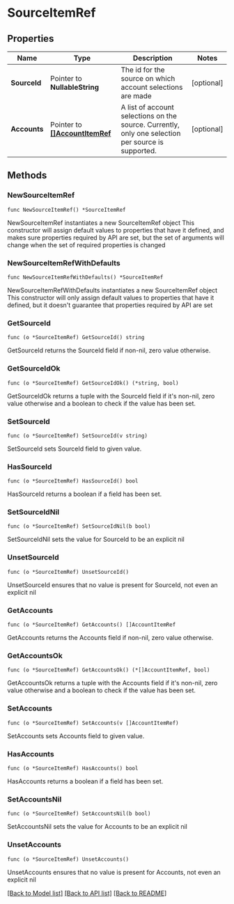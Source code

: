 # SourceItemRef

## Properties

Name | Type | Description | Notes
------------ | ------------- | ------------- | -------------
**SourceId** | Pointer to **NullableString** | The id for the source on which account selections are made | [optional] 
**Accounts** | Pointer to [**[]AccountItemRef**](AccountItemRef.md) | A list of account selections on the source. Currently, only one selection per source is supported. | [optional] 

## Methods

### NewSourceItemRef

`func NewSourceItemRef() *SourceItemRef`

NewSourceItemRef instantiates a new SourceItemRef object
This constructor will assign default values to properties that have it defined,
and makes sure properties required by API are set, but the set of arguments
will change when the set of required properties is changed

### NewSourceItemRefWithDefaults

`func NewSourceItemRefWithDefaults() *SourceItemRef`

NewSourceItemRefWithDefaults instantiates a new SourceItemRef object
This constructor will only assign default values to properties that have it defined,
but it doesn't guarantee that properties required by API are set

### GetSourceId

`func (o *SourceItemRef) GetSourceId() string`

GetSourceId returns the SourceId field if non-nil, zero value otherwise.

### GetSourceIdOk

`func (o *SourceItemRef) GetSourceIdOk() (*string, bool)`

GetSourceIdOk returns a tuple with the SourceId field if it's non-nil, zero value otherwise
and a boolean to check if the value has been set.

### SetSourceId

`func (o *SourceItemRef) SetSourceId(v string)`

SetSourceId sets SourceId field to given value.

### HasSourceId

`func (o *SourceItemRef) HasSourceId() bool`

HasSourceId returns a boolean if a field has been set.

### SetSourceIdNil

`func (o *SourceItemRef) SetSourceIdNil(b bool)`

 SetSourceIdNil sets the value for SourceId to be an explicit nil

### UnsetSourceId
`func (o *SourceItemRef) UnsetSourceId()`

UnsetSourceId ensures that no value is present for SourceId, not even an explicit nil
### GetAccounts

`func (o *SourceItemRef) GetAccounts() []AccountItemRef`

GetAccounts returns the Accounts field if non-nil, zero value otherwise.

### GetAccountsOk

`func (o *SourceItemRef) GetAccountsOk() (*[]AccountItemRef, bool)`

GetAccountsOk returns a tuple with the Accounts field if it's non-nil, zero value otherwise
and a boolean to check if the value has been set.

### SetAccounts

`func (o *SourceItemRef) SetAccounts(v []AccountItemRef)`

SetAccounts sets Accounts field to given value.

### HasAccounts

`func (o *SourceItemRef) HasAccounts() bool`

HasAccounts returns a boolean if a field has been set.

### SetAccountsNil

`func (o *SourceItemRef) SetAccountsNil(b bool)`

 SetAccountsNil sets the value for Accounts to be an explicit nil

### UnsetAccounts
`func (o *SourceItemRef) UnsetAccounts()`

UnsetAccounts ensures that no value is present for Accounts, not even an explicit nil

[[Back to Model list]](../README.md#documentation-for-models) [[Back to API list]](../README.md#documentation-for-api-endpoints) [[Back to README]](../README.md)


